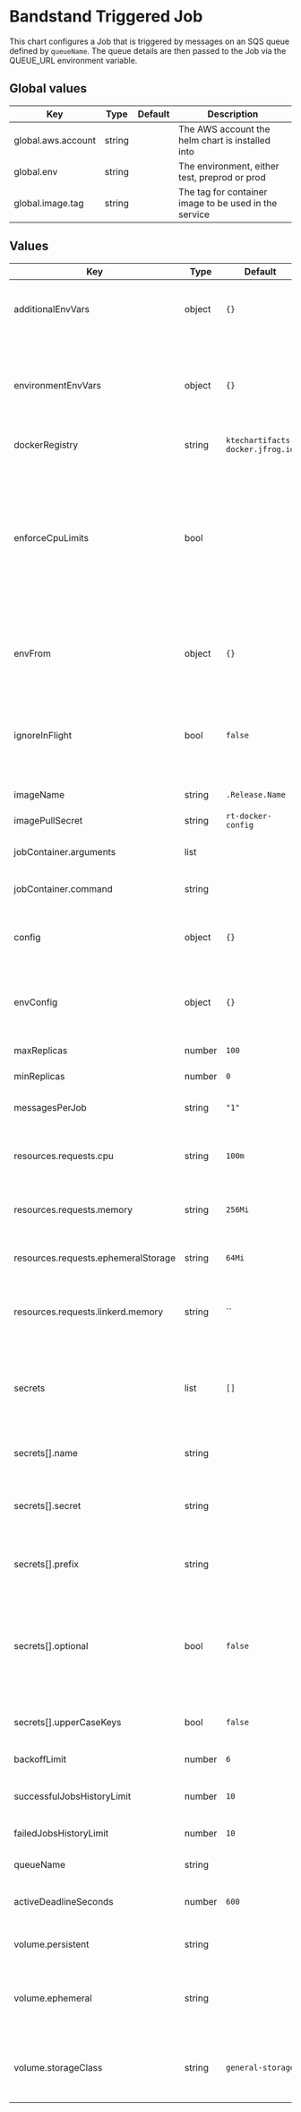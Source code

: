 # Bandstand Triggered Job

This chart configures a Job that is triggered by messages on an SQS queue defined by `queueName`. The queue details are
then passed to the Job via the QUEUE_URL environment variable.

## Global values

| Key                | Type   | Default | Description                                           |
|--------------------|--------|---------|-------------------------------------------------------|
| global.aws.account | string |         | The AWS account the helm chart is installed into      |
| global.env         | string |         | The environment, either test, preprod or prod         |
| global.image.tag   | string |         | The tag for container image to be used in the service |

## Values

| Key                                 | Type   | Default                          | Description                                                                                                                                                                                                                                                                                          |
|-------------------------------------|--------|----------------------------------|------------------------------------------------------------------------------------------------------------------------------------------------------------------------------------------------------------------------------------------------------------------------------------------------------|
| additionalEnvVars                   | object | `{}`                             | An object containing additional environment. Use these in the values.yaml file. variables                                                                                                                                                                                                            |
| environmentEnvVars                  | object | `{}`                             | An object containing environment specific additional environment variables. Use this in *-values.yaml files to not overwrite the additionalEnvVars object                                                                                                                                            |
| dockerRegistry                      | string | `ktechartifacts-docker.jfrog.io` | Docker registry to pull images from                                                                                                                                                                                                                                                                  |
| enforceCpuLimits                    | bool   |                                  | By default CPU will burst to use spare capacity on the node. Setting this flag will add a cpu limit with the same value as `resources.requests.cpu`. It is recommended to set this flag in performance testing environments to ensure recorded performance isn't based on unallocated capacity       |
| envFrom                             | object | `{}`                             | References to ConfigMaps / Secrets which will be mapped to environment variables. For more details see [here](https://kubernetes.io/docs/tasks/configure-pod-container/configure-pod-configmap/#configure-all-key-value-pairs-in-a-configmap-as-container-environment-variables)                     |
| ignoreInFlight                      | bool   | `false`                          | Use a scaling strategy that ignores in flight messages and pods. This should be set if you delete SQS message on receipt, rather than deleting after completing processing                                                                                                                           |
| imageName                           | string | `.Release.Name`                  | Name of the docker image to run                                                                                                                                                                                                                                                                      |
| imagePullSecret                     | string | `rt-docker-config`               | Docker registry secret for pulling image                                                                                                                                                                                                                                                             |
| jobContainer.arguments              | list   |                                  | Override the default container arguments for the job Pod                                                                                                                                                                                                                                             |
| jobContainer.command                | string |                                  | Override the default container command for the job Pod                                                                                                                                                                                                                                               |
| config                              | object | `{}`                             | An object containing base config for the service - use this for creating base config files.                                                                                                                                                                                                          |
| envConfig                           | object | `{}`                             | An object containing environment config for the service - use this for creating environment specific config files.                                                                                                                                                                                   |
| maxReplicas                         | number | `100`                            | The maximum number of jobs to have running                                                                                                                                                                                                                                                           |                                                                                                                                                                                                                                                          |
| minReplicas                         | number | `0`                              | The minimum number of jobs to have running                                                                                                                                                                                                                                                           |                                                                                                                                                                                                                                                          |
| messagesPerJob                      | string | `"1"`                            | The number of SQS messages processed per job                                                                                                                                                                                                                                                         |
| resources.requests.cpu              | string | `100m`                           | [Requests](https://kubernetes.io/docs/concepts/configuration/manage-resources-containers/#requests-and-limits) for container CPU resources measured in cpu units, one core is 1000m, see [here](https://kubernetes.io/docs/concepts/configuration/manage-resources-containers/#meaning-of-cpu)       |
| resources.requests.memory           | string | `256Mi`                          | Container memory [Requests and Limit](https://kubernetes.io/docs/concepts/configuration/manage-resources-containers/#requests-and-limits) see [here](https://kubernetes.io/docs/concepts/configuration/manage-resources-containers/#meaning-of-memory) (both set to the same value)                  |
| resources.requests.ephemeralStorage | string | `64Mi`                           | Container ephemeral storage [Requests and Limit](https://kubernetes.io/docs/concepts/configuration/manage-resources-containers/#requests-and-limits) see [here](https://kubernetes.io/docs/concepts/configuration/manage-resources-containers/#local-ephemeral-storage) (both set to the same value) |
| resources.requests.linkerd.memory   | string | ``                                                            | Override linkerd-proxy container memory [Requests and Limit](https://kubernetes.io/docs/concepts/configuration/manage-resources-containers/#requests-and-limits) see [here](https://kubernetes.io/docs/concepts/configuration/manage-resources-containers/#meaning-of-memory) (both set to the same value) |
| secrets                             | list   | `[]`                             | List of secrets manager secrets to add to the pod (via External Secrets). For details of each entries attributes see below. See [the handbook](https://engineering-handbook.ktech.com/core-infrastructure/bandstand/development/secrets/) for usage examples.                                        |
| secrets[].name                      | string |                                  | The name of the entry, will be used as part of the secret name.                                                                                                                                                                                                                                      |
| secrets[].secret                    | string |                                  | The name of the secrets manager secret to sync. Note this field can include references to other values e.g. `{{.Values.global.env}}`                                                                                                                                                                 |
| secrets[].prefix                    | string |                                  | An optional prefix added to all envvar names coming from this secret.                                                                                                                                                                                                                                |
| secrets[].optional                  | bool   | `false`                          | Flag to indicate if adding this secret to the env is optional or not. If this is set to `false` (the default) and the secret fails to sync due to a misconfiguration or missing secret value, then the pods won't attempt to start.                                                                  |
| secrets[].upperCaseKeys             | bool   | `false`                          | Flag to indicate if keys should be transformed to be upper case.                                                                                                                                                                                                                                     |
| backoffLimit                        | number | `6`                              | [Back off limit](https://kubernetes.io/docs/concepts/workloads/controllers/job/#pod-backoff-failure-policy) To prevent restart on failure set to 0                                                                                                                                                   |
| successfulJobsHistoryLimit          | number | `10`                             | The maximum number of succesful jobs to keep around.                                                                                                                                                                                                                                                 |
| failedJobsHistoryLimit              | number | `10`                             | The maximum number of failed jobs to keep around.                                                                                                                                                                                                                                                    |
| queueName                           | string |                                  | The name of the SQS queue to listen to                                                                                                                                                                                                                                                               |
| activeDeadlineSeconds               | number | `600`                            | Time limit in seconds for a job execution to complete before it gets terminated                                                                                                                                                                                                                      |
| volume.persistent                   | string |                                  | Adds a persistent volume of the amount set, e.g. 1G                                                                                                                                                                                                                                                  |
| volume.ephemeral                    | string |                                  | Size of ephemeral storage, e.g. 10G mounted at /tmp standard emptyfile tmp directory added if not set.                                                                                                                                                                                               |
| volume.storageClass                 | string | `general-storage`                | Storage class to use for both persistent and ephemeral volumes, choose from `general-storage`, `gp3-iops-5k`, `gp3-iops-10k`                                                                                                                                                                         |
